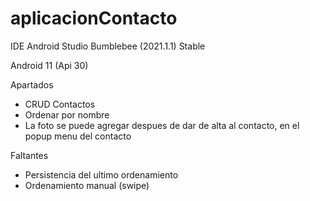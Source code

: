 # aplicacionContacto
IDE Android Studio Bumblebee (2021.1.1) Stable  

Android 11 (Api 30)  

Apartados  

- CRUD Contactos
- Ordenar por nombre
- La foto se puede agregar despues de dar de alta al contacto, en el popup menu del contacto

Faltantes  
- Persistencia del ultimo ordenamiento 
- Ordenamiento manual (swipe)
